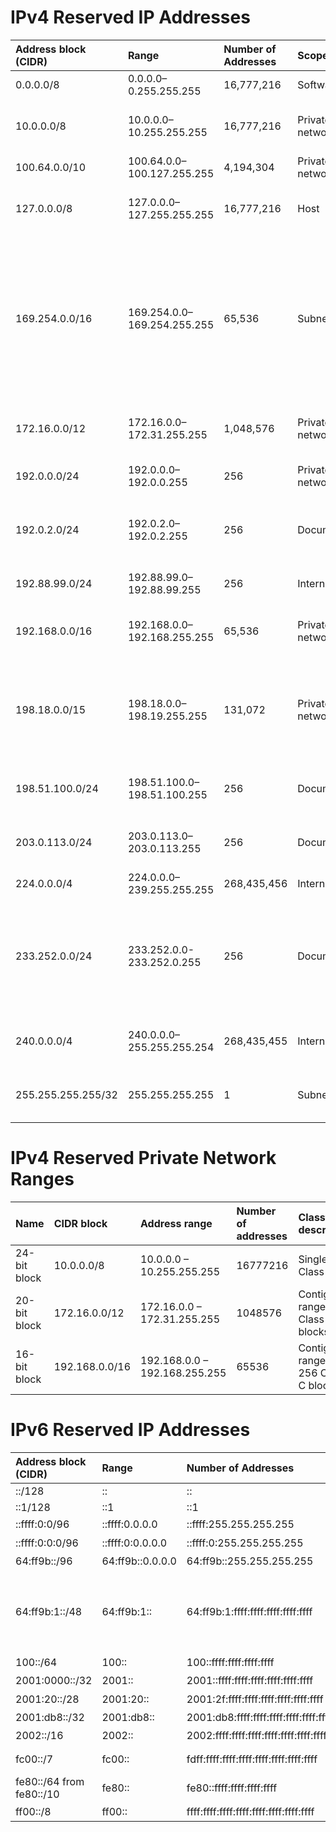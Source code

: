 <!-- markdownlint-disable MD025 -->

# IPv4 Reserved IP Addresses

|Address block (CIDR)|Range|Number of Addresses|Scope|Decsription|
|:----|:----|:----|:----|:----|
|0.0.0.0/8|0.0.0.0–0.255.255.255|16,777,216|Software|Current (local, "this") network|
|10.0.0.0/8|10.0.0.0–10.255.255.255|16,777,216|Private network|Used for local communications within a private network|
|100.64.0.0/10|100.64.0.0–100.127.255.255|4,194,304|Private network|IPv4 shared address space|Shared address space6598 for communications between a service provider and its subscriberswhen using a carrier-grade NAT|
|127.0.0.0/8|127.0.0.0–127.255.255.255|16,777,216|Host|Used for loopback addresses to the local host|
|169.254.0.0/16|169.254.0.0–169.254.255.255|65,536|Subnet|Used for link-local addresses3927 between two hosts on a single link when no IP address is otherwise specified, such as would have normally been retrieved from a DHCP server|
|172.16.0.0/12|172.16.0.0–172.31.255.255|1,048,576|Private network|Used for local communications within a private network|
|192.0.0.0/24|192.0.0.0–192.0.0.255|256|Private network|IETF Protocol Assignments, DS-Lite (/29)|
|192.0.2.0/24|192.0.2.0–192.0.2.255|256|Documentation|Assigned as TEST-NET-1, documentation and examples5737|
|192.88.99.0/24|192.88.99.0–192.88.99.255|256|Internet|Reserved.7526 Formerly used for 6to4|IPv6 to IPv4 relay3068 (included IPv6 address block IPv6 address#Special addresses|2002::/16).|
|192.168.0.0/16|192.168.0.0–192.168.255.255|65,536|Private network|Used for local communications within a private network|
|198.18.0.0/15|198.18.0.0–198.19.255.255|131,072|Private network|Used for benchmark testing of inter-network communications between two separate subnets2544|
|198.51.100.0/24|198.51.100.0–198.51.100.255|256|Documentation|Assigned as TEST-NET-2, documentation and examples|
|203.0.113.0/24|203.0.113.0–203.0.113.255|256|Documentation|Assigned as TEST-NET-3, documentation and examples|
|224.0.0.0/4|224.0.0.0–239.255.255.255|268,435,456|Internet|In use for IP multicast|multicast5771 (former Class D network)|
|233.252.0.0/24|233.252.0.0-233.252.0.255|256|Documentation|Assigned as MCAST-TEST-NET, documentation and examples (Note that this is part of the above multicast space.)|
|240.0.0.0/4|240.0.0.0–255.255.255.254|268,435,455|Internet|Reserved for future use3232 (former Class E network)|
|255.255.255.255/32|255.255.255.255|1|Subnet|Reserved for the "limited Broadcast address|broadcast" destination address6890|

# IPv4 Reserved Private Network Ranges

|Name|CIDR block|Address range|Number of addresses|Classful description
|:----|:----|:----|:----|:----|
|24-bit block|10.0.0.0/8|10.0.0.0 – 10.255.255.255|16777216|Single Class A|
|20-bit block|172.16.0.0/12|172.16.0.0 – 172.31.255.255|1048576|Contiguous range of 16 Class B blocks
|16-bit block|192.168.0.0/16|192.168.0.0 – 192.168.255.255|65536|Contiguous range of 256 Class C blocks

# IPv6 Reserved IP Addresses

|Address block (CIDR)|Range|Number of Addresses|Scope|Decsription|
|:----|:----|:----|:----|:----|
|::/128|::|::|1|Software|Unspecified address|
|::1/128|::1|::1|1|Host|Loopback address — a virtual interface that loops all traffic back to itself, the ''local host''|
|::ffff:0:0/96|::ffff:0.0.0.0|::ffff:255.255.255.255|2<sup>32</sup>|Software|IPv4-mapped addresses|
|::ffff:0:0:0/96|::ffff:0:0.0.0.0|::ffff:0:255.255.255.255|2<sup>32</sup>|Software|IPv4 translated addresses|
|64:ff9b::/96|64:ff9b::0.0.0.0|64:ff9b::255.255.255.255|2<sup>32</sup>|Global Internet|IPv4/IPv6 translation|
|64:ff9b:1::/48|64:ff9b:1::|64:ff9b:1:ffff:ffff:ffff:ffff:ffff|2<sup>80</sup>, with 2<sup>48</sup> for each IPv4|Private internets|IPv4/IPv6 translation|
|100::/64|100::|100::ffff:ffff:ffff:ffff|2<sup>64</sup>|Routing|Discard prefix|
|2001:0000::/32|2001::|2001::ffff:ffff:ffff:ffff:ffff:ffff|2<sup>96</sup>|Global Internet|Teredo tunneling|
|2001:20::/28|2001:20::|2001:2f:ffff:ffff:ffff:ffff:ffff:ffff|2<sup>100</sup>|Software|ORCHIDv2|
|2001:db8::/32|2001:db8::|2001:db8:ffff:ffff:ffff:ffff:ffff:ffff|2<sup>96</sup>|Documentation|Addresses used in documentation and example source code|
|2002::/16|2002::|2002:ffff:ffff:ffff:ffff:ffff:ffff:ffff|2<sup>112</sup>|Global Internet|The 6to4 addressing scheme (deprecated)|
|fc00::/7|fc00::|fdff:ffff:ffff:ffff:ffff:ffff:ffff:ffff|2<sup>121</sup>|Private internets|Unique local address|
|fe80::/64 from fe80::/10|fe80::|fe80::ffff:ffff:ffff:ffff|2<sup>64</sup>|Link|Link-local address#IPv6|Link-local address|
|ff00::/8|ff00::|ffff:ffff:ffff:ffff:ffff:ffff:ffff:ffff|2<sup>120</sup>|Global Internet|Multicast address#IPv6|Multicast address|
